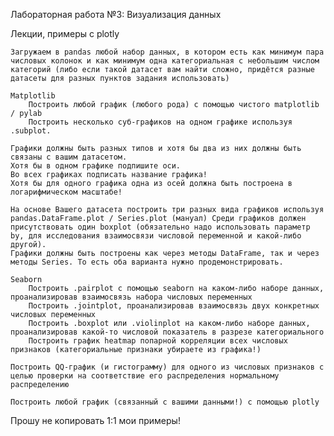 Лабораторная работа №3: Визуализация данных

Лекции, примеры с plotly

    Загружаем в pandas любой набор данных, в котором есть как минимум пара числовых колонок и как минимум одна категориальная с небольшим числом категорий (либо если такой датасет вам найти сложно, придётся разные датасеты для разных пунктов задания использовать)

    Matplotlib
        Построить любой график (любого рода) с помощью чистого matplotlib / pylab
        Построить несколько суб-графиков на одном графике используя .subplot.

    Графики должны быть разных типов и хотя бы два из них должны быть связаны с вашим датасетом.
    Хотя бы в одном графике подпишите оси.
    Во всех графиках подписать название графика!
    Хотя бы для одного графика одна из осей должна быть построена в логарифмическом масштабе!

    На основе Вашего датасета построить три разных вида графиков используя pandas.DataFrame.plot / Series.plot (мануал) Среди графиков должен присутствовать один boxplot (обязательно надо использовать параметр by, для исследования взаимосвязи числовой переменной и какой-либо другой).
    Графики должны быть построены как через методы DataFrame, так и через методы Series. То есть оба варианта нужно продемонстрировать.

    Seaborn
        Построить .pairplot с помощью seaborn на каком-либо наборе данных, проанализировав взаимосвязь набора числовых переменных
        Построить .jointplot, проанализировав взаимосвязь двух конкретных числовых переменных
        Построить .boxplot или .violinplot на каком-либо наборе данных, проанализировав какой-то числовой показатель в разрезе категориального
        Построить график heatmap попарной корреляции всех числовых признаков (категориальные признаки убираете из графика!)

    Построить QQ-график (и гистограмму) для одного из числовых признаков с целью проверки на соответствие его распределения нормальному распределению

    Построить любой график (связанный с вашими данными!) с помощью plotly

Прошу не копировать 1:1 мои примеры!
